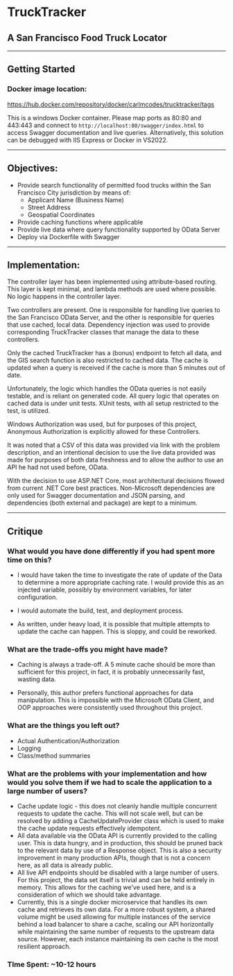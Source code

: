 # TruckTracker 
## A San Francisco Food Truck Locator

---

## Getting Started
### Docker image location:
https://hub.docker.com/repository/docker/carlmcodes/trucktracker/tags

This is a windows Docker container.  Please map ports as 80:80 and 443:443 and connect to `http://localhost:80/swagger/index.html` to access Swagger documentation and live queries.  Alternatively, this solution can be debugged with IIS Express or Docker in VS2022.

---
## Objectives:

* Provide search functionality of permitted food trucks within the San Francisco City jurisdiction by means of:
    * Applicant Name (Business Name)
    * Street Address
    * Geospatial Coordinates 
* Provide caching functions where applicable
* Provide live data where query functionality supported by OData Server
* Deploy via Dockerfile with Swagger

---
## Implementation:

The controller layer has been implemented using attribute-based routing.  This layer is kept minimal, and lambda methods are used where possible.  No logic happens in the controller layer.  

Two controllers are present.  One is responsible for handling live queries to the San Francisco OData Server, and the other is responsible for queries that use cached, local data.  Dependency injection was used to provide corresponding TruckTracker classes that manage the data to these controllers.

Only the cached TruckTracker has a (bonus) endpoint to fetch all data, and the GIS search function is also restricted to cached data.  The cache is updated when a query is received if the cache is more than 5 minutes out of date.

Unfortunately, the logic which handles the OData queries is not easily testable, and is reliant on generated code.  All query logic that operates on cached data is under unit tests.  XUnit tests, with all setup restricted to the test, is utilized.

Windows Authorization was used, but for purposes of this project, Anonymous Authorization is explicitly allowed for these Controllers.

It was noted that a CSV of this data was provided via link with the problem description, and an intentional decision to use the live data provided was made for purposes of both data freshness and to allow the author to use an API he had not used before, OData.

With the decision to use ASP.NET Core, most architectural decisions flowed from current .NET Core best practices.  Non-Microsoft dependencies are only used for Swagger documentation and JSON parsing, and dependencies (both external and package) are kept to a minimum.

---

## Critique

### What would you have done differently if you had spent more time on this?
* I would have taken the time to investigate the rate of update of the Data to determine a more appropriate caching rate.  I would provide this as an injected variable, possibly by environment variables, for later configuration. 

* I would automate the build, test, and deployment process.

* As written, under heavy load, it is possible that multiple attempts to update the cache can happen.  This is sloppy, and could be reworked.

### What are the trade-offs you might have made?
* Caching is always a trade-off.  A 5 minute cache should be more than sufficient for this project, in fact, it is probably unnecessarily fast, wasting data.

* Personally, this author prefers functional approaches for data manipulation. This is impossible with the Microsoft OData Client, and OOP approaches were consistently used throughout this project.

### What are the things you left out?
* Actual Authentication/Authorization
* Logging
* Class/method summaries

### What are the problems with your implementation and how would you solve them if we had to scale the application to a large number of users?
* Cache update logic - this does not cleanly handle multiple concurrent requests to update the cache.  This will not scale well, but can be resolved by adding a CacheUpdateProvider class which is used to make the cache update requests effectively idempotent.
* All data available via the OData API is currently provided to the calling user.  This is data hungry, and in production, this should be pruned back to the relevant data by use of a Response object.  This is also a security improvement in many production APIs, though that is not a concern here, as all data is already public.
* All live API endpoints should be disabled with a large number of users.  For this project, the data set itself is trivial and can be held entirely in memory.  This allows for the caching we've used here, and is a consideration of which we should take advantage.
* Currently, this is a single docker microservice that handles its own cache and retrieves its own data.  For a more robust system, a shared volume might be used allowing for multiple instances of the service behind a load balancer to share a cache, scaling our API horizontally while maintaining the same number of requests to the upstream data source.  However, each instance maintaining its own cache is the most resilient approach.

### TIme Spent: ~10-12 hours